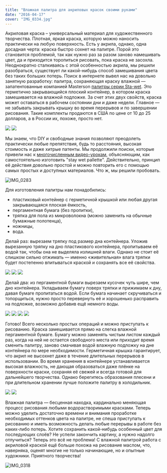 ```yaml
---
title: "Влажная палитра для акриловых красок своими руками"
date: "2016-04-17"
cover: "IMG_0334.jpg"
---
```


Акриловая краска – универсальный материал для художественного творчества. Плотная, яркая краска, которую можно наносить практически на любую поверхность. Есть у акрила, однако, одна досадная черта: краска быстро сохнет на палитре. Порой это становится проблемой, так как нужно раз за разом заново намешивать цвет, да и приходится торопиться рисовать, пока краска не засохла. Неоднократно сталкиваясь с этой особенностью акрила, мы решили разобраться, существует ли какой-нибудь способ замешивания цвета без таких больших потерь. Поиск в интернете вывел нас на довольно занятную разработку: палитра, сохраняющая краску влажной — запатентованные компанией Masterson [палитры серии Sta-wet](http://www.mastersonart.com/products/premier.htm). Это герметично закрывающийся плоский контейнер, в котором краска замешивается на влажной подложке. За счет этих двух свойств, краска может оставаться в рабочем состоянии дни и даже недели. Главное — не забывать закрывать крышку во время перерывов и по завершении рисования. Такие комплекты продаются в США по цене от 10 до 25 долларов, а в России их, похоже, просто нет.

![](./images/236.jpg)
![](./images/handy_enlarge.jpg)

Мы знаем, что DIY и свободные знания позволяют преодолеть практически любые препятствия, будь то расстояния, высокая стоимость и даже хитрые патенты. Мы продолжили поиски, которые привели нас к [многочисленным видео-урокам](https://www.youtube.com/results?q=stay+wet+palette), объясняющим, как самостоятельно изготовить "stay wet pallette". Действительно, принцип её действия довольно простой и можно повторить его с помощью самых простых и доступных материалов. Что ж, мы решили пробовать.

![IMG_0283](./images/IMG_0283.jpg)

Для изготовления палитры нам понадобились:

- пластиковый контейнер с герметичной крышкой или любая другая закрывающаяся плоская ёмкость,
- пергаментная бумага (без пропитки),
- тряпка для пола из микроволокна (можно заменить на обычные бумажные полотенца),
- ножницы,
- вода.

Делай раз: вырезаем тряпку под размер дна контейнера. Уложив вырезанную тряпку на дно пластикового контейнера, пропитываем её водой так, чтобы она не выделяла излишней влаги. Однако не стоит её слишком сильно отжимать — именно «живительная» влага тряпки будет постепенно впитываться краской и сохранять все её свойства.

![](./images/IMG_0287.jpg)
![](./images/IMG_0289.jpg)
![](./images/IMG_0293.jpg)

Делай два: из пергаментной бумаги вырезаем кусочек чуть шире, чем дно контейнера. Укладываем бумагу поверх тряпки и прижимаем к дну, давая бумаге пропитаться водой. Если бумага начинает скручиваться и топорщиться, нужно просто перевернуть её и хорошенько расправить на подложке, возможно добавив ещё немного воды.

![](./images/IMG_0295.jpg)
![](./images/IMG_0297.jpg)
![](./images/IMG_0300.jpg)
![](./images/IMG_0307.jpg)

Готово! Всего несколько простых операций и можно приступать к рисованию. Краска замешивается прямо на слегка влажной пергаментной бумаге. Бумагу можно заменять чистым листом каждый раз, когда на ней не остается свободного места или приходит время сменить палитру, заново смачивая водой влажную подложку на дне контейнера по мере необходимости. Герметичная крышка гарантирует, что акрил не высохнет даже в течение длительных перерывов в использовании. Во время хранения в контейнере устанавливается высокая влажность, не дающая образоваться даже плёнке на поверхности краски, сохраняя её свежей и всегда готовой для дальнейшего творчества. Однако берегитесь образования плесени и при длительном хранении лучше положите палитру в холодильник.

![](./images/IMG_0311.jpg)
![](./images/IMG_0315.jpg)

Влажная палитра — бесценная находка, кардинально меняющая процесс рисования любыми водорастворимыми красками. Теперь можно уделить достаточно времени и внимания проработке необходимых оттенков цвета на палитре, не спеша приступать к рисованию и иметь возможность делать любые перерывы в работе без каких-либо потерь. Хотите сохранить какой-нибудь особенный цвет для последующих слоёв? Не успели закончить картину, а нужно надолго отлучиться? Теперь это всё не проблема! С влажной палитрой работа с акриловой краской ещё больше похожа на рисование маслом, что, наверняка, оценят многие не только начинающие, но и опытные художники. Приятного творчества!

![IMG_0318](./images/IMG_0318.jpg)
